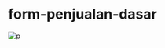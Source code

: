 # form-penjualan-dasar

![p](https://user-images.githubusercontent.com/46950267/115050950-7c5caa80-9f06-11eb-8e82-ad17252d1427.jpg)
